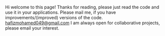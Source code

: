 Hi welcome to this page! Thanks for reading, please just read the code and use it in your applications. Please mail me, if you have improvements/(improved) versions of the code. 
hafizmohamed049@gmail.com
I am always open for collaborative projects, please email your interest.

